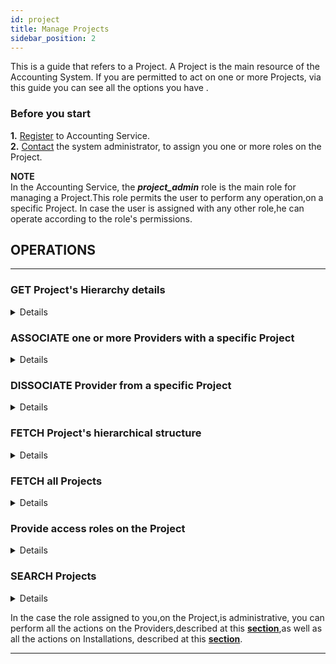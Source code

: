 ```yaml
---
id: project
title: Manage Projects
sidebar_position: 2
---
```



This is a guide that refers to a Project.
A Project is the main resource of the Accounting System.
If you are permitted to act on one or more Projects, via this guide you can see all the options you have .

### Before you start 

**1.** [Register](/docs/guides/register.md) to Accounting Service.<br/>
**2.** [Contact](/docs/authorization/assigning_roles.md) the system administrator, to assign you one or more roles on the Project. 


**ΝΟΤΕ** <br/>
In the Accounting Service, the **_project_admin_** role is the main role for managing a Project.This role permits the user to perform any operation,on a specific Project.
In case the user is assigned with any other role,he can operate according to the role's permissions.


## OPERATIONS 

---

### GET Project's Hierarchy details
<details>
You can get the detais of the Project's structuure,to retrieve the Providers and Installations associated with the Project.Apply a request to the Accounting Service API. 
<b> For more details,how to syntax the request,see <a href="https://argoeu.github.io/argo-accounting/docs/api/project#get---project-hierarchical-structure">here</a></b>
</details>

### ASSOCIATE one or more Providers with a specific Project

<details>
You can associate one or more Providers with a specific Project.This is a required action,in order,to be able to assign Installations and Metrics.Apply a request to the Accounting Service API.
<b> For more details,how to syntax the request,see <a href="https://argoeu.github.io/argo-accounting/docs/api/project#post---associate-providers-with-a-specific-project">here.</a></b>
</details>

### DISSOCIATE Provider from a specific Project
<details>
If a Provider is associated with a specific Project, you can dessociate it.Provider can be dissociated only if no installations are assigned.Apply a request to the Accounting Service API.
<b> For more details,how to syntax the request,see <a href="https://argoeu.github.io/argo-accounting/docs/api/project#post---dissociate-providers-from-a-project">here.</a></b>
</details>

### FETCH Project's hierarchical structure

<details>
You can fetch the hierarchy of the Project (all Providers and Installations that are assigned to the Project). Apply a request to the Accounting Service API. 
<b> For more details,how to syntax the request,see <a href="https://argoeu.github.io/argo-accounting/docs/api/project#get---project-hierarchical-structure">here.</a></b>
</details>


### FETCH all Projects
<details>
You can fetch all the Projects that are assigned to you.Apply a request to the Accounting Service API. 
<b> For more details,how to syntax the request,see <a href="https://argoeu.github.io/argo-accounting/docs/api/project#get---fetch-all-projects">here.</a></b>
</details>

### Provide access roles on the Project
<details>
You can provide users with access roles on the Project.<br/>

**1.** Read registered clients ( see <a href="https://argoeu.github.io/argo-accounting/docs/api/client#get---read-the-registered-clients)">here</a>) and retrieve client's id.<br/>
**2.** Decide one or more roles,that this user will be assigned with,on the Project and apply a request to the Accounting Service API.
<b> For more details,how to syntax the request,see <a href="https://argoeu.github.io/argo-accounting/docs/api/project#post---access-control-entry-for-a-particular-project">here.</a></b>
</details>

### SEARCH Projects
<details>
If you are assigned with many Projects, you can search for specific Project/Projects,that match one or more criteria.You can define search criteria, on each field of the <b><a href="https://argoeu.github.io/argo-accounting/docs/api/project"> Project Collection</a></b> or a combination of search criteria on more than one fields.You can search by Project's acronym, title, period, call identifier or a combination of them.
Apply a request to the Accounting Service API.You need to provide the search criteria in a specific <b><a href="https://argoeu.github.io/argo-accounting/docs/guides/search-filter"> syntax</a></b>.
<b> For more details,how to syntax the request,see <a href="https://argoeu.github.io/argo-accounting/docs/api/project#post---search-for-projects">here.</a></b>
</details>


In the case the role assigned to you,on the Project,is administrative, you can perform all the actions on the Providers,described at this <b><a href="https://argoeu.github.io/argo-accounting/docs/guides/api_actions/provider">section</a></b>,as well as all the actions on Installations, described at this <b><a href="https://argoeu.github.io/argo-accounting/docs/guides/api_actions/installation">section</a></b>. 

---
